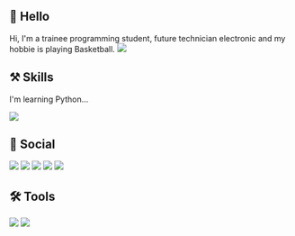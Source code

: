 ## 👋 Hello 
Hi, I'm a trainee programming student, future technician electronic and my hobbie is playing Basketball.
![](https://i.pinimg.com/originals/1e/a6/66/1ea66601f1ee09b578c40feee6ecd953.gif)
## ⚒️ Skills
I'm learning Python...

![](https://camo.githubusercontent.com/27250b9f428b32314f8610e1a996939cc116da5f8c4d8a2f8ed37104275085b8/68747470733a2f2f696d672e736869656c64732e696f2f62616467652f507974686f6e2d3134333534433f7374796c653d666f722d7468652d6261646765266c6f676f3d707974686f6e266c6f676f436f6c6f723d7768697465)
## 📲 Social
<a href="https://twitter.com/0_o__sami__o_0"><img src="https://img.shields.io/badge/Twitter-1DA1F2?style=for-the-badge&logo=twitter&logoColor=white"></a>
<a href="https://instagram.com/0_o__sami__o_0?igshid=MzNlNGNkZWQ4Mg=="><img src="https://img.shields.io/badge/Instagram-E4405F?style=for-the-badge&logo=instagram&logoColor=white"></a>
[![](https://img.shields.io/badge/Facebook-1877F2?style=for-the-badge&logo=facebook&logoColor=white)](https://www.facebook.com/danolex.pra?mibextid=ZbWKwL&paipv=0&eav=AfbnCLjt3pEllKFOM6PR47tJxB_PPD3mArDrom4Xpr_Ek96LypIxqygH7cBUgvFFNOU&_rdr)
[![](https://img.shields.io/badge/Discord-7289DA?style=for-the-badge&logo=discord&logoColor=white)](https://discord.gg/YBa4PP7M)
<a href="https://www.linkedin.com/in/aldo-samuel-vladimir-q-03a48327a"><img src="https://icongr.am/devicon/linkedin-original.svg?size=128&color=currentColor"></a>

## 🛠 Tools

![](https://img.shields.io/badge/PyCharm-000000.svg?&style=for-the-badge&logo=PyCharm&logoColor=white)
![](https://iconscout.com/icon/visual-studio-code-3251603)

